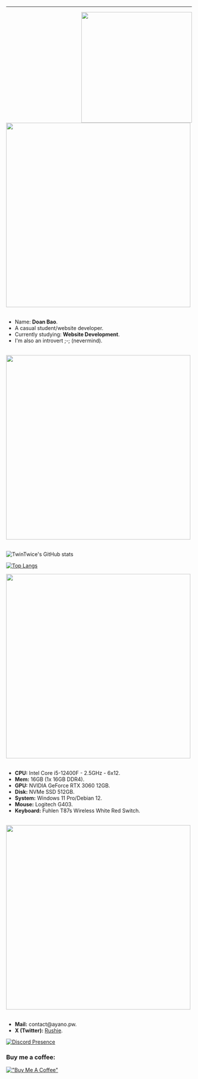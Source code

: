 <hr>
<div>
  <img src="https://github.com/user-attachments/assets/7c419603-f6dd-47a8-95ba-fa77b8d6f07a" width="300" align="right">
  <img src="https://github.com/user-attachments/assets/8ce59225-011a-478b-869a-839b4a491280" width="500">
</div>
<br>
<ul>
  <li>Name: <b>Doan Bao</b>.</li>
  <li>A casual student/website developer.</li>
  <li>Currently studying: <b>Website Development</b>.</li>
  <li>I'm also an introvert ;-; (nevermind).</li>
</ul>
<br>
<img src="https://github.com/user-attachments/assets/cdd1dd60-26aa-42cc-b747-f3f0f3338d39" width="500">
<br><br>

![TwinTwice's GitHub stats](https://github-readme-stats.vercel.app/api?username=baoayano&show_icons=true&theme=merko&hide_border=true)

[![Top Langs](https://github-readme-stats.vercel.app/api/top-langs/?username=baoayano&theme=merko&hide_border=true)](https://github.com/rushiedev/rushiedev)

<img src="https://github.com/user-attachments/assets/e0745965-9248-4210-ab87-41f23403cb90" width="500">
<br><br>

<ul>
  <li><strong>CPU:</strong> Intel Core i5-12400F - 2.5GHz - 6x12.</li>
  <li><strong>Mem:</strong> 16GB (1x 16GB DDR4).</li>
  <li><strong>GPU:</strong> NVIDIA GeForce RTX 3060 12GB.</li>
  <li><strong>Disk:</strong> NVMe SSD 512GB.</li>
  <li><strong>System:</strong> Windows 11 Pro/Debian 12.</li>
  <li><strong>Mouse:</strong> Logitech G403.</li>
  <li><strong>Keyboard:</strong> Fuhlen T87s Wireless White Red Switch.</li>
</ul>
<br>
<img src="https://github.com/user-attachments/assets/1283e431-0184-4a9b-b787-b2bbdfe43836" width="500">
<br><br>

<ul>
  <li><strong>Mail:</strong> contact@ayano.pw.</li>
  <li><strong>X (Twitter):</strong> <a href="https://x.com/mira_rushie">Rushie</a>.</li>
</ul>

[![Discord Presence](https://lanyard.cnrad.dev/api/295936488661843968?theme=dark&bg=282A36&borderRadius=15px&animated=true)](https://discord.com/users/295936488661843968)
<br>
### Buy me a coffee:

[!["Buy Me A Coffee"](https://www.buymeacoffee.com/assets/img/custom_images/orange_img.png)](https://www.buymeacoffee.com/asako)
